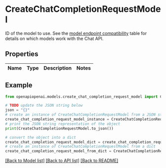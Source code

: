 # CreateChatCompletionRequestModel

ID of the model to use. See the [model endpoint compatibility](/docs/models/model-endpoint-compatibility) table for details on which models work with the Chat API.

## Properties

Name | Type | Description | Notes
------------ | ------------- | ------------- | -------------

## Example

```python
from openapiopenai.models.create_chat_completion_request_model import CreateChatCompletionRequestModel

# TODO update the JSON string below
json = "{}"
# create an instance of CreateChatCompletionRequestModel from a JSON string
create_chat_completion_request_model_instance = CreateChatCompletionRequestModel.from_json(json)
# print the JSON string representation of the object
print(CreateChatCompletionRequestModel.to_json())

# convert the object into a dict
create_chat_completion_request_model_dict = create_chat_completion_request_model_instance.to_dict()
# create an instance of CreateChatCompletionRequestModel from a dict
create_chat_completion_request_model_from_dict = CreateChatCompletionRequestModel.from_dict(create_chat_completion_request_model_dict)
```
[[Back to Model list]](../README.md#documentation-for-models) [[Back to API list]](../README.md#documentation-for-api-endpoints) [[Back to README]](../README.md)


